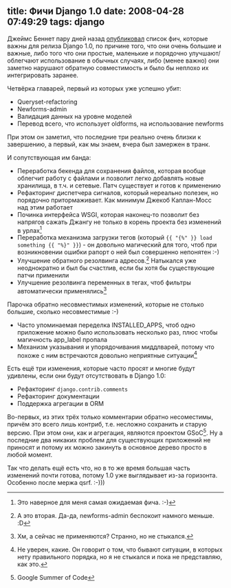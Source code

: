 title: Фичи Django 1.0
date: 2008-04-28 07:49:29
tags: django
----


Джеймс Беннет пару дней назад [опубликовал][1] список фич, которые важны для релиза Django 1.0, по причине того, что они очень большие и важные, либо того что они простые, маленькие и порядочно улучшают/облегчают использование в обычных случаях, либо (менее важно) они заметно нарушают обратную совместимость и было бы неплохо их интегрировать заранее.<!--more-->

Четвёрка главарей, первый из которых уже успешно убит:

 * Queryset-refactoring
 * Newforms-admin
 * Валидация данных на уровне моделей
 * Перевод всего, что использует oldforms, на использование newforms

При этом он заметил, что последние три реально очень близки к завершению, а первый, как мы знаем, вчера был замержен в транк.

И сопутствующая им банда:

 * Переработка бекенда для сохранения файлов, которая вообще облегчит работу с файлами и позволит легко добавлять новые хранилища, в т.ч. и сетевые. Патч существует и готов к применению
 * Рефакторинг диспетчера сигналов, который нереально полезен, но порядочно притормаживает. Как минимум Джекоб Каплан-Мосс над этим работает
 * Починка интерфейса WSGI, которая наконец-то позволит без напрягов сажать Джангу не только в корень проекта без изменений в урлах[^1]
 * Переработка механизма загрузки тегов (который `{{ "{%" }} load something {{ "%}" }}`) - он довольно магический для того, чтоб при возникновении ошибки рапорт о ней был совершенно непонятен :-)
 * Улучшение обратного резолвинга адресов.[^2] Натыкался уже неоднократно и был бы счастлив, если бы хотя бы существующие патчи применили
 * Улучшение резолвинга переменных в тегах, чтоб фильтры автоматически применялись[^3]

Парочка обратно несовместимых изменений, которые не столько большие, сколько несовместимые :-)

 * Часто упоминаемая переделка INSTALLED_APPS, чтоб одно приложение можно было использовать несколько раз, плюс чтобы магичность app_label пропала
 * Механизм указывания и упорядочивания миддлварей, потому что похоже с ним встречаются довольно неприятные ситуации[^4]

Есть ещё три изменения, которые часто просят и многие будут удивлены, если они будут отсутствовать в Django 1.0:

 * Рефакторинг `django.contrib.comments`
 * Рефакторинг документации
 * Поддержка агрегации в ORM

Во-первых, из этих трёх только комментарии обратно несоместимы, причём это всего лишь контриб, т.е. несложно сохранить и старую версию. При этом они, как и агрегация, являются проектом GSoC[^5]. Ну а последние два никаких проблем для существующих приложений не приносят и потому их можно закинуть в основное дерево просто в любой момент.

Так что делать ещё есть что, но в то же время большая часть изменений почти готова, потому 1.0 уже выглядывает из-за горизонта. Особенно после мержа qsrf. :-)))

[^1]: Это наверное для меня самая ожидаемая фича. :-)
[^2]: А это вторая. Да-да, newforms-admin беспокоит намного меньше. :D
[^3]: Хм, а сейчас не применяются? Странно, но не стыкался.
[^4]: Не уверен, какие. Он говорит о том, что бывают ситуации, в которых нету правильного порядка, но я не стыкался и пока не представляю, как это.
[^5]: Google Summer of Code

[1]: http://groups.google.com/group/django-developers/msg/c2be209a9f10ff30
